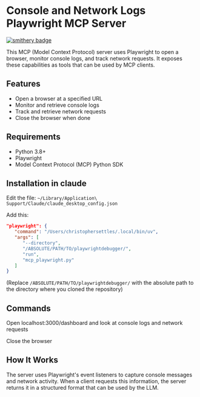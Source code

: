 # Console and Network Logs Playwright MCP Server

[![smithery badge](https://smithery.ai/badge/@Lumeva-AI/playwright-consolelogs-mcp)](https://smithery.ai/server/@Lumeva-AI/playwright-consolelogs-mcp)

This MCP (Model Context Protocol) server uses Playwright to open a browser, monitor console logs, and track network requests. It exposes these capabilities as tools that can be used by MCP clients.

## Features

- Open a browser at a specified URL
- Monitor and retrieve console logs
- Track and retrieve network requests
- Close the browser when done

## Requirements

- Python 3.8+
- Playwright
- Model Context Protocol (MCP) Python SDK

## Installation in claude

Edit the file:
`~/Library/Application\ Support/Claude/claude_desktop_config.json`

Add this:

```json
"playwright": {
   "command": "/Users/christophersettles/.local/bin/uv",
   "args": [
      "--directory",
      "/ABSOLUTE/PATH/TO/playwrightdebugger/",
      "run",
      "mcp_playwright.py"
   ]
}
```

(Replace `/ABSOLUTE/PATH/TO/playwrightdebugger/` with the absolute path to the directory where you cloned the repository)

## Commands

Open localhost:3000/dashboard and look at console logs and network requests

Close the browser

## How It Works

The server uses Playwright's event listeners to capture console messages and network activity. When a client requests this information, the server returns it in a structured format that can be used by the LLM.

